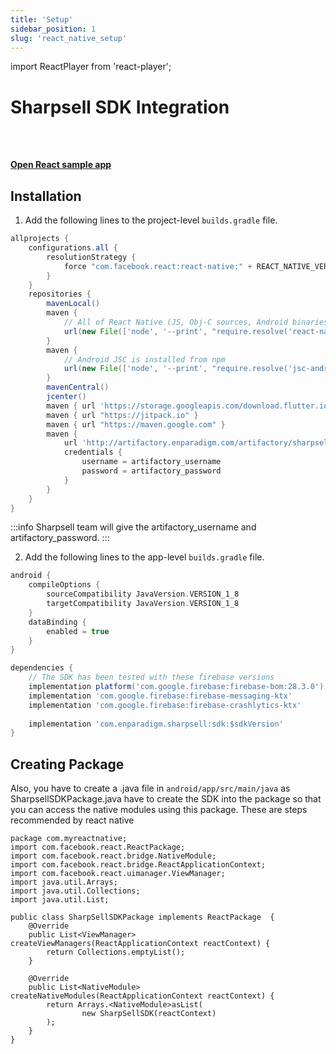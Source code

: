 ```yaml
---
title: 'Setup'
sidebar_position: 1
slug: 'react_native_setup'
---
```

import ReactPlayer from 'react-player';

# Sharpsell SDK Integration

<ReactPlayer playing controls url='/videos/React_android_integration.mp4'/>

<br></br>

**[Open React sample app](https://github.com/enparadigm/sharpsell_android_sample)**


<!-- ## Pre-Requisites
1. The application should be migrated to AndroidX. Check if the following line is present in the project level `gradle.properties`. If this line is not present, the project needs to be migrated to [androidX](https://developer.android.com/jetpack/androidx/migrate).

```gradle
android.useAndroidX=true
```
2. The minimum android SDK version should be at least 21.
```gradle
minSdkVersion 21
```

3. Firebase should be enabled and the `google-seriveces.json` file should be properly set up.

:::tip Firebase setup
Firebase setup has to be done in order to enable push notification and analytics on Sharpsell SDK.
To set up android firebase setup follow this - https://rnfirebase.io/
::: -->

## Installation
1. Add the following lines to the project-level `builds.gradle` file.
```gradle
allprojects {
    configurations.all {
        resolutionStrategy {
            force "com.facebook.react:react-native:" + REACT_NATIVE_VERSION
        }
    }
    repositories {
        mavenLocal()
        maven {
            // All of React Native (JS, Obj-C sources, Android binaries) is installed from npm
            url(new File(['node', '--print', "require.resolve('react-native/package.json')"].execute(null, rootDir).text.trim(), '../android'))
        }
        maven {
            // Android JSC is installed from npm
            url(new File(['node', '--print', "require.resolve('jsc-android/package.json')"].execute(null, rootDir).text.trim(), '../dist'))
        }
        mavenCentral()
        jcenter()
        maven { url 'https://storage.googleapis.com/download.flutter.io' }
        maven { url "https://jitpack.io" }
        maven { url "https://maven.google.com" }
        maven {
            url 'http://artifactory.enparadigm.com/artifactory/sharpsell_sdk'
            credentials {
                username = artifactory_username
                password = artifactory_password
            }
        }
    }
}
```
:::info
Sharpsell team will give the artifactory_username and artifactory_password. 
:::

2. Add the following lines to the app-level `builds.gradle` file.
```gradle
android {
    compileOptions {
        sourceCompatibility JavaVersion.VERSION_1_8
        targetCompatibility JavaVersion.VERSION_1_8
    }
    dataBinding {
        enabled = true
    }
}

dependencies {
    // The SDK has been tested with these firebase versions
    implementation platform('com.google.firebase:firebase-bom:28.3.0')
    implementation 'com.google.firebase:firebase-messaging-ktx'
    implementation 'com.google.firebase:firebase-crashlytics-ktx'
    
    implementation 'com.enparadigm.sharpsell:sdk:$sdkVersion'
}
```

## Creating Package

Also, you have to create a .java file in `android/app/src/main/java` as SharpsellSDKPackage.java have to create the SDK into the package so that you can access the native modules using this package. These are steps recommended by react native 

```
package com.myreactnative;
import com.facebook.react.ReactPackage;
import com.facebook.react.bridge.NativeModule;
import com.facebook.react.bridge.ReactApplicationContext;
import com.facebook.react.uimanager.ViewManager;
import java.util.Arrays;
import java.util.Collections;
import java.util.List;

public class SharpSellSDKPackage implements ReactPackage  {
    @Override
    public List<ViewManager> createViewManagers(ReactApplicationContext reactContext) {
        return Collections.emptyList();
    }
    
    @Override
    public List<NativeModule> createNativeModules(ReactApplicationContext reactContext) {
        return Arrays.<NativeModule>asList(
                new SharpSellSDK(reactContext)
        );
    }
}
```